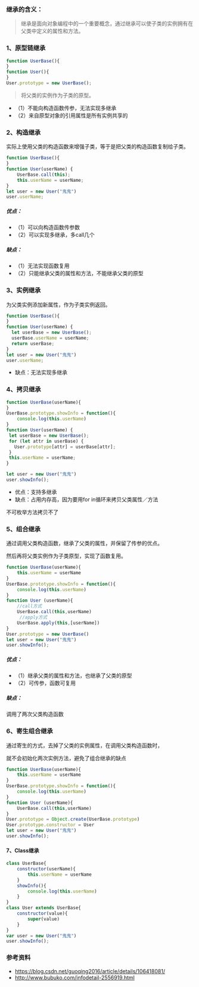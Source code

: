 ### 继承的含义：
>继承是面向对象编程中的一个重要概念，通过继承可以使子类的实例拥有在父类中定义的属性和方法。

### 1、原型链继承
```js
function UserBase(){
}
function User(){
}
User.prototype = new UserBase();
```
>将父类的实例作为子类的原型。

* （1）不能向构造函数传参，无法实现多继承
* （2）来自原型对象的引用属性是所有实例共享的

### 2、构造继承
实际上使用父类的构造函数来增强子类，等于是把父类的构造函数复制给子类。
```js
function UserBase(){
}
function User(userName) {
    UserBase.call(this);
    this.userName = userName;
}
let user = new User("鬼鬼")
user.userName;
```
##### 优点：
* （1）可以向构造函数传参数
* （2）可以实现多继承，多call几个

##### 缺点：
* （1）无法实现函数复用
* （2）只能继承父类的属性和方法，不能继承父类的原型

### 3、实例继承
为父类实例添加新属性，作为子类实例返回。
```js
function UserBase(){
}
function User(userName) {
  let userBase = new UserBase();
  userBase.userName = userName;
  return userBase;
}
let user = new User("鬼鬼")
user.userName;
```
* 缺点：无法实现多继承

### 4、拷贝继承
```js
function UserBase(userName){
}
UserBase.prototype.showInfo = function(){
	console.log(this.userName)
}
function User(userName) {
 let userBase = new UserBase();
 for (let attr in userBase) {
   User.prototype[attr] = userBase[attr];
 }
 this.userName = userName;
}

let user = new User("鬼鬼")
user.showInfo();
```
* 优点：支持多继承
* 缺点：占用内存高，因为要用for in循环来拷贝父类属性／方法

不可枚举方法拷贝不了

### 5、组合继承
通过调用父类构造函数，继承了父类的属性，并保留了传参的优点。

然后再将父类实例作为子类原型，实现了函数复用。
```js
function UserBase(userName){
	this.userName = userName
}
UserBase.prototype.showInfo = function(){
	console.log(this.userName)
}
function User (userName){
    //call方式 
	UserBase.call(this,userName)
     //apply方式 
    UserBase.apply(this,[userName])
}
User.prototype = new UserBase()
let user = new User("鬼鬼")
user.showInfo(); 
```
##### 优点：
* （1）继承父类的属性和方法，也继承了父类的原型
* （2）可传参，函数可复用

##### 缺点：
调用了两次父类构造函数


### 6、寄生组合继承
通过寄生的方式，去掉了父类的实例属性，在调用父类构造函数时，

就不会初始化两次实例方法，避免了组合继承的缺点
```js
function UserBase(userName){
	this.userName = userName
}
UserBase.prototype.showInfo = function(){
	console.log(this.userName)
}
function User (userName){
	UserBase.call(this,userName)
}
User.prototype = Object.create(UserBase.prototype)
User.prototype.constructor = User
let user = new User("鬼鬼")
user.showInfo(); 
```

#### 7、Class继承
```js
class UserBase{
	constructor(userName){
		this.userName = userName
	}
	showInfo(){
		console.log(this.userName)
	}
}
class User extends UserBase{
	constructor(value){
		super(value) 
	}
}
var user = new User("鬼鬼")
user.showInfo();
```
### 参考资料
* https://blog.csdn.net/guoqing2016/article/details/106418081/
* http://www.bubuko.com/infodetail-2556919.html